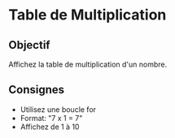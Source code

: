 # Table de Multiplication

## Objectif
Affichez la table de multiplication d'un nombre.

## Consignes
- Utilisez une boucle for
- Format: "7 x 1 = 7"
- Affichez de 1 à 10